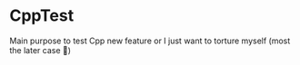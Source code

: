 # CppTest

Main purpose to test Cpp new feature or I just want to torture myself (most the later case 🤤)  
